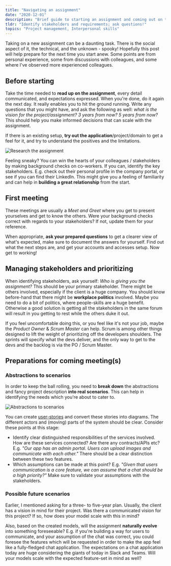 ```yaml
---
title: "Navigating an assignment"
date: "2020-12-01"
description: "Brief guide to starting an assignment and coming out on top, based on observations and own experiences."
tldr: "Identify stakeholders and requirements; ask questions!"
topics: "Project management, Interpersonal skills"
---
```


Taking on a new assignment can be a daunting task. There is the social aspect of it, the technical, and the unknown - spooky! Hopefully this post will help prepare for the next time you start anew. Some points are from personal experience, some from discussions with colleagues, and some where I've observed more experienced colleagues.

## Before starting

Take the time needed to **read up on the assignment**, every detail communicated, and expectations expressed. When you're done, do it again the next day. It really enables you to hit the ground running. Write any questions that you might have, and ask the following as well: _what is the vision for the project/assignment? 3 years from now? 5 years from now?_ This should help you make informed decisions that can scale with the assignment.

If there is an existing setup, **try out the application**/project/domain to get a feel for it, and try to understand the positives and the limitations.

![Research the assignment](/images/new-project-before-starting.svg)

Feeling sneaky? You can win the hearts of your colleagues / stakeholders by making background checks on co-workers. If you can, identify the key stakeholders. E.g. check out their personal profile in the company portal, or see if you can find their LinkedIn. This might give you a feeling of familiarity and can help in **building a great relationship** from the start.

## First meeting

These meetings are usually a _Meet and Greet_ where you get to present yourselves and get to know the others. Were your background checks correct with regards to your stakeholders? If not, update them for your reference.

When appropriate, **ask your prepared questions** to get a clearer view of what's expected, make sure to document the answers for yourself. Find out what the next steps are, and get your accounts and accesses setup. Now get to working!

## Managing stakeholders and prioritizing

When identifying stakeholders, ask yourself: _Who is giving you the assignment?_ This should be your primary stakeholder. There might be others involved, especially if the client is a huge company. You should know before-hand that there might be **workplace politics** involved. Maybe you need to do a bit of politics, where people-skills are a huge benefit. Otherwise a good solution is getting all the stakeholders in the same forum will result in you getting to rest while the others duke it out.

If you feel uncomfortable doing this, or you feel like it's not your job, maybe the _Product Owner_ & _Scrum Master_ can help. Scrum is among other things designed to lift the weight of prioritizing off the developers shoulders. The sprints will specify what the devs deliver, and the only way to get to the devs and the backlog is via the PO / Scrum Master.

## Preparations for coming meeting(s)

### Abstractions to scenarios

In order to keep the ball rolling, you need to **break down** the abstractions and fancy project description **into real scenarios**. This can help in identifying the needs which you're about to cater to.

![Abstractions to scenarios](/images/new-project-abstract-to-scenario.svg)

You can create [user-stories](https://en.wikipedia.org/wiki/User_story) and convert these stories into diagrams. The different actors and (moving) parts of the system should be clear. Consider these points at this stage:

- Identify clear distinguished responsibilities of the services involved. How are these services connected? Are there any contracts/APIs etc? E.g. _"Our app has an admin portal. Users can upload images and communicate with each other."_ There should be a clear distinction between these two features.
- Which assumptions can be made at this point? E.g. _"Given that users communication is a core feature, we can assume that a chat should be a high priority?"_ Make sure to validate your assumptions with the stakeholders.

### Possible future scenarios

Earlier, I mentioned asking for a three- to five-year plan. Usually, the client has a vision in mind for their project. Was there a communicated vision for this project? If so, how does your model scale with this in mind?

Also, based on the created models, will the assignment **naturally evolve** into something foreseeable? E.g. if you're building a way for users to communicate, and your assumption of the chat was correct, you could foresee the features which will be requested in order to make the app feel like a fully-fledged chat application. The expectations on a chat application today are huge considering the giants of today in Slack and Teams. Will your models scale with the expected feature-set in mind as well?
